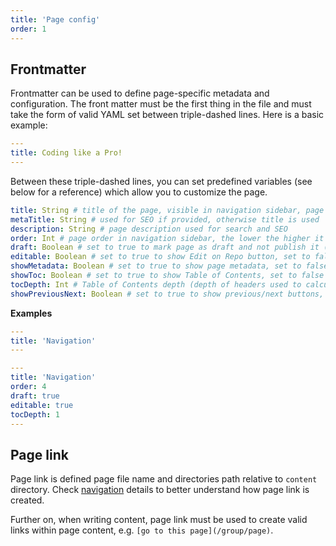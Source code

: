 ```yaml
---
title: 'Page config'
order: 1
---
```


## Frontmatter

Frontmatter can be used to define page-specific metadata and configuration.
The front matter must be the first thing in the file and must take the form
of valid YAML set between triple-dashed lines. Here is a basic example:

```yaml
---
title: Coding like a Pro!
---
```

Between these triple-dashed lines, you can set predefined variables
(see below for a reference) which allow you to customize the page.

```yaml
title: String # title of the page, visible in navigation sidebar, page content title, browser tab title and used for SEO and search
metaTitle: String # used for SEO if provided, otherwise title is used
description: String # page description used for search and SEO
order: Int # page order in navigation sidebar, the lower the higher it will appear
draft: Boolean # set to true to mark page as draft and not publish it (unless overriden by features.publishDraft property)
editable: Boolean # set to true to show Edit on Repo button, set to false to hide it
showMetadata: Boolean # set to true to show page metadata, set to false to hide it
showToc: Boolean # set to true to show Table of Contents, set to false to hide it
tocDepth: Int # Table of Contents depth (depth of headers used to calculate ToC)
showPreviousNext: Boolean # set to true to show previous/next buttons, set to false to hide it
```

**Examples**

<Layout>

```yaml
---
title: 'Navigation'
---
```

```yaml
---
title: 'Navigation'
order: 4
draft: true
editable: true
tocDepth: 1
---
```

</Layout>

## Page link

Page link is defined page file name and directories path relative to `content`
directory. Check [navigation](/content/configuration/navigation) details
to better understand how page link is created.

Further on, when writing content, page link must be used to create valid
links within page content, e.g. `[go to this page](/group/page)`.
